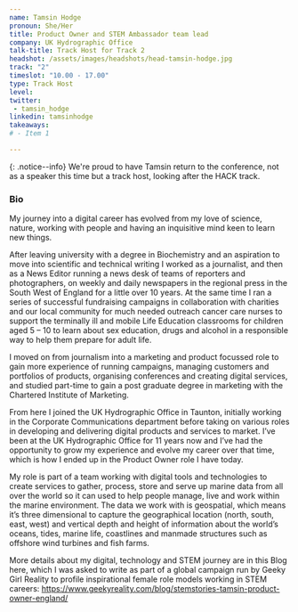 ```yaml
---
name: Tamsin Hodge
pronoun: She/Her
title: Product Owner and STEM Ambassador team lead
company: UK Hydrographic Office
talk-title: Track Host for Track 2
headshot: /assets/images/headshots/head-tamsin-hodge.jpg
track: "2"
timeslot: "10.00 - 17.00"
type: Track Host
level: 
twitter:
 - tamsin_hodge
linkedin: tamsinhodge
takeaways:
# - Item 1

---
```

{: .notice--info} 
We're proud to have Tamsin return to the conference, not as a speaker this time but a track host, looking after the HACK track. 

<h3>Bio</h3>
My journey into a digital career has evolved from my love of science, nature, working with people and having an inquisitive mind keen to learn new things.

After leaving university with a degree in Biochemistry and an aspiration to move into scientific and technical writing I worked as a journalist, and then as a News Editor running a news desk of teams of reporters and photographers, on weekly and daily newspapers in the regional press in the South West of England for a little over 10 years.  At the same time I ran a series of successful fundraising campaigns in collaboration with charities and our local community for much needed outreach cancer care nurses to support the terminally ill and mobile Life Education classrooms for children aged 5 – 10 to learn about sex education, drugs and alcohol in a responsible way to help them prepare for adult life. 

I moved on from journalism into a marketing and product focussed role to gain more experience of running campaigns, managing customers and portfolios of products, organising conferences and creating digital services, and studied part-time to gain a post graduate degree in marketing with the Chartered Institute of Marketing. 

From here I joined the UK Hydrographic Office in Taunton, initially working in the Corporate Communications department before taking on various roles in developing and delivering digital products and services to market.  I’ve been at the UK Hydrographic Office for 11 years now and I’ve had the opportunity to grow my experience and evolve my career over that time, which is how I ended up in the Product Owner role I have today. 

My role is part of a team working with digital tools and technologies to create services to gather, process, store and serve up marine data from all over the world so it can used to help people manage, live and work within the marine environment.  The data we work with is geospatial, which means it’s three dimensional to capture the geographical location (north, south, east, west) and vertical depth and height of information about the world’s oceans, tides, marine life, coastlines and manmade structures such as offshore wind turbines and fish farms. 

More details about my digital, technology and STEM journey are in this Blog here, which I was asked to write as part of a global campaign run by Geeky Girl Reality to profile inspirational female role models working in STEM careers: <a href="https://www.geekyreality.com/blog/stemstories-tamsin-product-owner-england/" target="_blank" rel="noopener noreferrer">https://www.geekyreality.com/blog/stemstories-tamsin-product-owner-england/</a>

